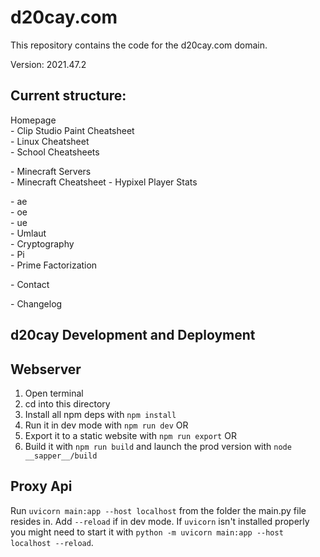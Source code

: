 # d20cay.com

This repository contains the code for the d20cay.com domain.

Version: 2021.47.2

## Current structure:

Homepage  
\- Clip Studio Paint Cheatsheet  
\- Linux Cheatsheet  
\- School Cheatsheets

\- Minecraft Servers  
\- Minecraft Cheatsheet \- Hypixel Player Stats

\- ae  
\- oe  
\- ue  
\- Umlaut  
\- Cryptography  
\- Pi  
\- Prime Factorization

\- Contact

\- Changelog

## d20cay Development and Deployment

## Webserver

1. Open terminal
2. cd into this directory
3. Install all npm deps with `npm install`
4. Run it in dev mode with `npm run dev` OR
5. Export it to a static website with `npm run export` OR
6. Build it with `npm run build` and launch the prod version with `node __sapper__/build`

## Proxy Api

Run `uvicorn main:app --host localhost` from the folder the main.py file resides in. Add `--reload` if in dev mode.
If `uvicorn` isn't installed properly you might need to start it
with `python -m uvicorn main:app --host localhost --reload`.
